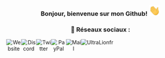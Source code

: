 <div align="center">

### Bonjour, bienvenue sur mon Github! <img src="https://github.com/ABSphreak/ABSphreak/blob/master/gifs/Hi.gif" width="30px">
  
</div>  

<div align="center">
  
 ### 🔗 Réseaux sociaux :

<a href="https://ultralion.ml" title="Website">
  <img align="left" alt="Website" width="40px" src="https://www.freepnglogos.com/uploads/logo-website-png/logo-website-world-wide-web-the-internet-know-your-meme-7.png" />
</a>
<a href="https://discord.gg/VAm5zqe" title="Discord">
  <img align="left" alt="Discord" width="40px" src="https://upload.wikimedia.org/wikipedia/fr/thumb/0/05/Discord.svg/1200px-Discord.svg.png" />
</a>
<a href="https://www.twitter.com/UltraLon__" title="Twitter">
  <img align="left" alt="Twitter" width="40px" src="https://upload.wikimedia.org/wikipedia/fr/thumb/c/c8/Twitter_Bird.svg/1259px-Twitter_Bird.svg.png" />
</a>
<a href="https://paypal.me/ultralionfr" title="PayPal">
  <img align="left" alt="PayPal" width="40px" src="https://cdn.pixabay.com/photo/2018/05/08/21/29/paypal-3384015_1280.png" />
</a>
<a href="mailto:ultralionfr@gmail.com?subject=[GitHub]%20Contact%20for%20..." title="Mail">
  <img align="left" alt="Mail" width="40px" src="https://upload.wikimedia.org/wikipedia/fr/a/a7/Mail_%28Apple%29_logo.png" />
</a>

</div>
<p align="left"> <img src="https://komarev.com/ghpvc/?username=UltraLionfr" alt="UltraLionfr" /> </p>
